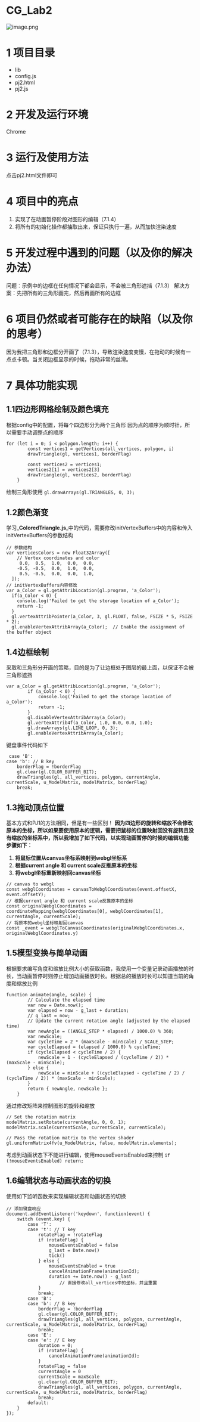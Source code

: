 # CG_Lab2
![image.png](img/preview.png)
# 1 项目目录

- lib
- config.js
- pj2.html
- pj2.js
# 2 开发及运行环境
Chrome

# 3 运行及使用方法
点击pj2.html文件即可

# 4 项目中的亮点

1. 实现了在动画暂停阶段对图形的编辑（7.1.4）
2. 将所有的初始化操作都抽取出来，保证只执行一遍，从而加快渲染速度

# 5 开发过程中遇到的问题（以及你的解决办法）
问题：示例中的边框在任何情况下都会显示，不会被三角形遮挡（7.1.3）
解决方案：先把所有的三角形画完，然后再画所有的边框

# 6 项目仍然或者可能存在的缺陷（以及你的思考）
因为我把三角形和边框分开画了（7.1.3），导致渲染速度变慢，在拖动的时候有一点点卡顿。当关闭边框显示的时候，拖动非常的丝滑。

# 7 具体功能实现
## 1.1四边形网格绘制及颜色填充
根据config中的配置，将每个四边形分为两个三角形
因为点的顺序为顺时针，所以需要手动调整点的顺序
```
for (let i = 0; i < polygon.length; i++) {
        const vertices1 = getVertices(all_vertices, polygon, i)
        drawTriangle(gl, vertices1, borderFlag)

        const vertices2 = vertices1;
        vertices2[1] = vertices2[3]
        drawTriangle(gl, vertices2, borderFlag)
    }
```

绘制三角形使用
`gl.drawArrays(gl.TRIANGLES, 0, 3);`

## 1.2颜色渐变
学习_**ColoredTriangle.js**_中的代码，需要修改initVertexBuffers中的内容和传入initVertexBuffers的参数结构
```
// 参数结构
var verticesColors = new Float32Array([
    // Vertex coordinates and color
     0.0,  0.5,  1.0,  0.0,  0.0, 
    -0.5, -0.5,  0.0,  1.0,  0.0, 
     0.5, -0.5,  0.0,  0.0,  1.0, 
  ]);
// initVertexBuffers内容修改
var a_Color = gl.getAttribLocation(gl.program, 'a_Color');
  if(a_Color < 0) {
    console.log('Failed to get the storage location of a_Color');
    return -1;
  }
  gl.vertexAttribPointer(a_Color, 3, gl.FLOAT, false, FSIZE * 5, FSIZE * 2);
  gl.enableVertexAttribArray(a_Color);  // Enable the assignment of the buffer object
```
## 1.4边框绘制
采取和三角形分开画的策略，目的是为了让边框处于图层的最上面，以保证不会被三角形遮挡
```
var a_Color = gl.getAttribLocation(gl.program, 'a_Color');
        if (a_Color < 0) {
            console.log('Failed to get the storage location of a_Color');
            return -1;
        }
        gl.disableVertexAttribArray(a_Color);
        gl.vertexAttrib4f(a_Color, 1.0, 0.0, 0.0, 1.0);
        gl.drawArrays(gl.LINE_LOOP, 0, 3);
        gl.enableVertexAttribArray(a_Color);
```
键盘事件代码如下
```
 case 'B':
case 'b': // B key
    borderFlag = !borderFlag
    gl.clear(gl.COLOR_BUFFER_BIT);
    drawTriangles(gl, all_vertices, polygon, currentAngle, currentScale, u_ModelMatrix, modelMatrix, borderFlag)
    break;
```

## 1.3拖动顶点位置
基本方式和PJ1的方法相同，但是有一些区别！
**因为四边形的旋转和缩放不会修改原本的坐标，所以如果要使用原本的逻辑，需要把鼠标的位置映射回没有旋转且没有缩放的坐标系中，所以我增加了如下代码，以实现动画暂停的时候的编辑功能**
**步骤如下：**

1. **将鼠标位置从canvas坐标系映射到webgl坐标系**
2. **根据current angle 和 current scale反推原本的坐标**
3. **将webgl坐标重新映射回canvas坐标**
```
// canvas to webgl
const webglCoordinates = canvasToWebglCoordinates(event.offsetX, event.offsetY);
// 根据current angle 和 current scale反推原本的坐标
const originalWebglCoordinates = coordinateMapping(webglCoordinates[0], webglCoordinates[1], currentAngle, currentScale);
// 将原本的webgl坐标映射回canvas
const _event = webglToCanvasCoordinates(originalWebglCoordinates.x, originalWebglCoordinates.y)
```

## 1.5模型变换与简单动画
根据要求编写角度和缩放比例大小的获取函数，我使用一个变量记录动画播放的时长，当动画暂停时则停止增加动画播放时长。根据总的播放时长可以知道当前的角度和缩放比例
```
function animate(angle, scale) {
        // Calculate the elapsed time
        var now = Date.now();
        var elapsed = now - g_last + duration;
        // g_last = now;
        // Update the current rotation angle (adjusted by the elapsed time)
        var newAngle = ((ANGLE_STEP * elapsed) / 1000.0) % 360;
        var newScale;
        var cycleTime = 2 * (maxScale - minScale) / SCALE_STEP;
        var cycleElapsed = (elapsed / 1000.0) % cycleTime;
        if (cycleElapsed < cycleTime / 2) {
            newScale = 1 - (cycleElapsed / (cycleTime / 2)) * (maxScale - minScale);
        } else {
            newScale = minScale + ((cycleElapsed - cycleTime / 2) / (cycleTime / 2)) * (maxScale - minScale);
        }
        return { newAngle, newScale };
    }
```

通过修改矩阵来控制图形的旋转和缩放
```
// Set the rotation matrix
modelMatrix.setRotate(currentAngle, 0, 0, 1);
modelMatrix.scale(currentScale, currentScale, currentScale);

// Pass the rotation matrix to the vertex shader
gl.uniformMatrix4fv(u_ModelMatrix, false, modelMatrix.elements);
```
考虑到动画状态下不能进行编辑，使用mouseEventsEnabled来控制
`if (!mouseEventsEnabled) return;`
## 1.6编辑状态与动画状态的切换
使用如下监听函数来实现编辑状态和动画状态的切换
```
// 添加键盘响应
document.addEventListener('keydown', function(event) {
    switch (event.key) {
        case 'T':
        case 't': // T key
            rotateFlag = !rotateFlag
            if (rotateFlag) {
                mouseEventsEnabled = false
                g_last = Date.now()
                tick()
            } else {
                mouseEventsEnabled = true
                cancelAnimationFrame(animationId);
                duration += Date.now() - g_last
                    // 直接修改all_vertices中的坐标，并且重置
            }
            break;
        case 'B':
        case 'b': // B key
            borderFlag = !borderFlag
            gl.clear(gl.COLOR_BUFFER_BIT);
            drawTriangles(gl, all_vertices, polygon, currentAngle, currentScale, u_ModelMatrix, modelMatrix, borderFlag)
            break;
        case 'E':
        case 'e': // E key
            duration = 0;
            if (rotateFlag) {
                cancelAnimationFrame(animationId);
            }
            rotateFlag = false
            currentAngle = 0
            currentScale = maxScale
            gl.clear(gl.COLOR_BUFFER_BIT);
            drawTriangles(gl, all_vertices, polygon, currentAngle, currentScale, u_ModelMatrix, modelMatrix, borderFlag)
            break;
        default:
    }
});
```

